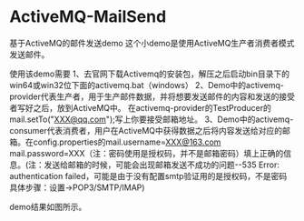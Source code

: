 # ActiveMQ-MailSend
基于ActiveMQ的邮件发送demo
这个小demo是使用ActiveMQ生产者消费者模式发送邮件。

使用该demo需要
1、去官网下载Activemq的安装包，解压之后启动bin目录下的win64或win32位下面的activemq.bat（windows）
2、Demo中的activemq-provider代表生产者，用于生产邮件数据，并将想要发送邮件的内容和发送的接受者写好之后，放到ActiveMQ中。
在activemq-provider的TestProducer的mail.setTo("XXX@qq.com");写上你要接受邮箱地址。
3、Demo中的activemq-consumer代表消费者，用户在ActiveMQ中获得数据之后将内容发送给对应的邮箱。在config.properties的mail.username=XXX@163.com
mail.password=XXX（注：密码使用是授权码，并不是邮箱密码）填上正确的信息。(注：发送给邮箱的时候，可能会出现邮箱发送不成功的问题--535 Error: authentication failed，可能是由于没有配置smtp验证用的是授权码，不是密码
具体步骤：设置->POP3/SMTP/IMAP)





demo结果如图所示。
